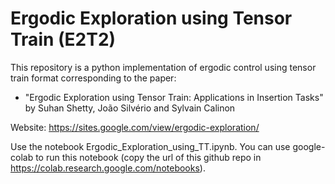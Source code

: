 # Ergodic Exploration using Tensor Train (E2T2)
This repository is a python implementation of ergodic control using tensor train format corresponding to the paper: 
- "Ergodic Exploration using Tensor Train: Applications in Insertion Tasks" by Suhan Shetty, ‪João Silvério and Sylvain Calinon

Website: https://sites.google.com/view/ergodic-exploration/

Use the notebook Ergodic_Exploration_using_TT.ipynb. You can use google-colab to run this notebook (copy the url of this github repo in https://colab.research.google.com/notebooks).
